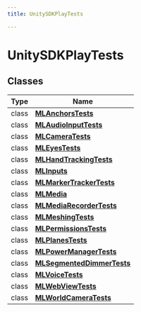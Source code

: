 ```yaml
---
title: UnitySDKPlayTests

---
```


# UnitySDKPlayTests





## Classes

| Type               | Name           |
| -------------- | -------------- |
| class | **[MLAnchorsTests](/unity-api/api/UnitySDKPlayTests/UnitySDKPlayTests.MLAnchorsTests.md)**  |
| class | **[MLAudioInputTests](/unity-api/api/UnitySDKPlayTests/UnitySDKPlayTests.MLAudioInputTests.md)**  |
| class | **[MLCameraTests](/unity-api/api/UnitySDKPlayTests/UnitySDKPlayTests.MLCameraTests.md)**  |
| class | **[MLEyesTests](/unity-api/api/UnitySDKPlayTests/UnitySDKPlayTests.MLEyesTests.md)**  |
| class | **[MLHandTrackingTests](/unity-api/api/UnitySDKPlayTests/UnitySDKPlayTests.MLHandTrackingTests.md)**  |
| class | **[MLInputs](/unity-api/api/UnitySDKPlayTests/MLInputs/UnitySDKPlayTests.MLInputs.md)**  |
| class | **[MLMarkerTrackerTests](/unity-api/api/UnitySDKPlayTests/UnitySDKPlayTests.MLMarkerTrackerTests.md)**  |
| class | **[MLMedia](/unity-api/api/UnitySDKPlayTests/MLMedia/UnitySDKPlayTests.MLMedia.md)**  |
| class | **[MLMediaRecorderTests](/unity-api/api/UnitySDKPlayTests/UnitySDKPlayTests.MLMediaRecorderTests.md)**  |
| class | **[MLMeshingTests](/unity-api/api/UnitySDKPlayTests/UnitySDKPlayTests.MLMeshingTests.md)**  |
| class | **[MLPermissionsTests](/unity-api/api/UnitySDKPlayTests/UnitySDKPlayTests.MLPermissionsTests.md)**  |
| class | **[MLPlanesTests](/unity-api/api/UnitySDKPlayTests/UnitySDKPlayTests.MLPlanesTests.md)**  |
| class | **[MLPowerManagerTests](/unity-api/api/UnitySDKPlayTests/UnitySDKPlayTests.MLPowerManagerTests.md)**  |
| class | **[MLSegmentedDimmerTests](/unity-api/api/UnitySDKPlayTests/UnitySDKPlayTests.MLSegmentedDimmerTests.md)**  |
| class | **[MLVoiceTests](/unity-api/api/UnitySDKPlayTests/UnitySDKPlayTests.MLVoiceTests.md)**  |
| class | **[MLWebViewTests](/unity-api/api/UnitySDKPlayTests/UnitySDKPlayTests.MLWebViewTests.md)**  |
| class | **[MLWorldCameraTests](/unity-api/api/UnitySDKPlayTests/UnitySDKPlayTests.MLWorldCameraTests.md)**  |







